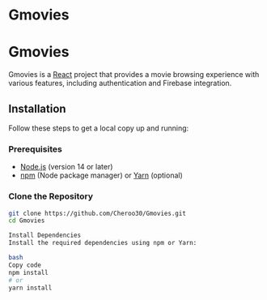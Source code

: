 # Gmovies
 
# Gmovies

Gmovies is a [React](https://reactjs.org/) project that provides a movie browsing experience with various features, including authentication and Firebase integration.

## Installation

Follow these steps to get a local copy up and running:

### Prerequisites

- [Node.js](https://nodejs.org/) (version 14 or later)
- [npm](https://www.npmjs.com/) (Node package manager) or [Yarn](https://yarnpkg.com/) (optional)

### Clone the Repository

```bash
git clone https://github.com/Cheroo30/Gmovies.git
cd Gmovies

Install Dependencies
Install the required dependencies using npm or Yarn:

bash
Copy code
npm install
# or
yarn install
